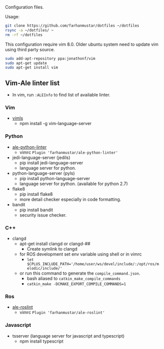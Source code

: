Configuration files.

Usage:

```bash
git clone https://github.com/farhanmustar/dotfiles ~/dotfiles
rsync -a ~/dotfiles/ ~
rm -rf ~/dotfiles
```

This configuration require vim 8.0. Older ubuntu system need to update vim using third party source.
```bash
sudo add-apt-repository ppa:jonathonf/vim
sudo apt-get update
sudo apt-get install vim
```

## Vim-Ale linter list
* In vim, run `:ALEInfo` to find list of available linter.

### Vim
* [vimls](https://github.com/iamcco/vim-language-server)
  * npm install -g vim-language-server

### Python
* [ale-python-linter](https://github.com/farhanmustar/ale-python-linter)
  * vimrc `Plugin 'farhanmustar/ale-python-linter'`
* jedi-language-server (jedils)
  * pip install jedi-language-server
  * language server for python.
* python-language-server (pyls)
  * pip install python-language-server
  * language server for python. (available for python 2.7)
* flake8
  * pip install flake8
  * more detail checker especially in code formatting.
* bandit
  * pip install bandit
  * security issue checker.

### C++
* clangd
  * apt-get install clangd or clangd-##
    * Create symlink to clangd
  * for ROS development set env variable using shell or in vimrc
    * `let $CPLUS_INCLUDE_PATH='/home/user/ws/devel/include/:/opt/ros/melodic/include/'`
  * or run this command to generate the `compile_command.json`.
    * bash aliased to `catkin_make_compile_commands`
    * `catkin_make -DCMAKE_EXPORT_COMPILE_COMMANDS=1`

### Ros
* [ale-roslint](https://github.com/farhanmustar/ale-roslint)
  * vimrc `Plugin 'farhanmustar/ale-roslint'`

### Javascript
* tsserver (language server for javascript and typescript)
  * npm install typescript
